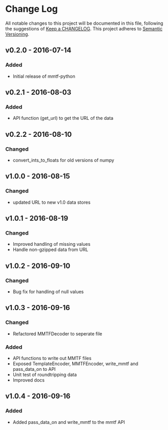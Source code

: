 # Change Log
All notable changes to this project will be documented in this file, following the suggestions of [Keep a CHANGELOG](http://keepachangelog.com/). This project adheres to [Semantic Versioning](http://semver.org/).

## v0.2.0 - 2016-07-14 
### Added
- Initial release of mmtf-python

## v0.2.1 - 2016-08-03
### Added
- API function (get_url) to get the URL of the data

## v0.2.2 - 2016-08-10
### Changed
- convert_ints_to_floats for old versions of numpy

## v1.0.0 - 2016-08-15
### Changed
- updated URL to new v1.0 data stores

## v1.0.1 - 2016-08-19
### Changed
- Improved handling of missing values
- Handle non-gzipped data from URL

## v1.0.2 - 2016-09-10
### Changed
- Bug fix for handling of null values

## v1.0.3 - 2016-09-16
### Changed
- Refactored MMTFDecoder to seperate file

### Added
- API functions to write out MMTF files
- Exposed TemplateEncoder, MMTFEncoder, write_mmtf and pass_data_on to API
- Unit test of roundtripping data
- Improved docs

## v1.0.4 - 2016-09-16
### Added
- Added pass_data_on and write_mmtf to the mmtf API
